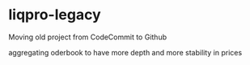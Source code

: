 # liqpro-legacy
Moving old project from CodeCommit to Github

aggregating oderbook to have more depth and more stability in prices
